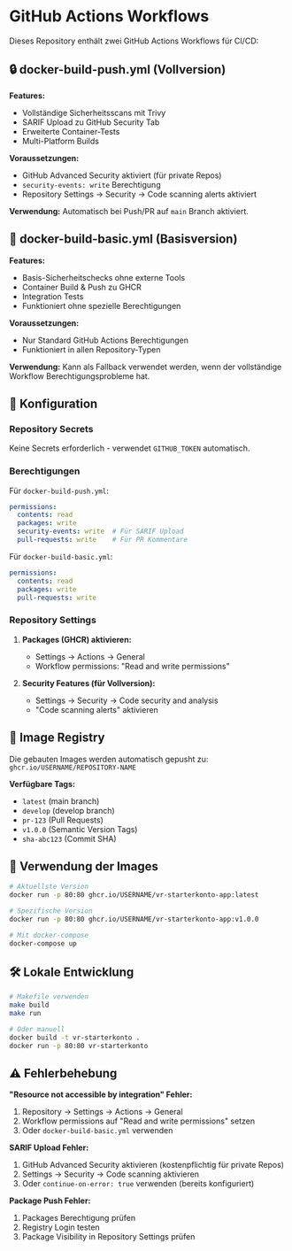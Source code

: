 # GitHub Actions Workflows

Dieses Repository enthält zwei GitHub Actions Workflows für CI/CD:

## 🔒 docker-build-push.yml (Vollversion)

**Features:**
- Vollständige Sicherheitsscans mit Trivy
- SARIF Upload zu GitHub Security Tab
- Erweiterte Container-Tests
- Multi-Platform Builds

**Voraussetzungen:**
- GitHub Advanced Security aktiviert (für private Repos)
- `security-events: write` Berechtigung
- Repository Settings → Security → Code scanning alerts aktiviert

**Verwendung:**
Automatisch bei Push/PR auf `main` Branch aktiviert.

## 🚀 docker-build-basic.yml (Basisversion)

**Features:**
- Basis-Sicherheitschecks ohne externe Tools
- Container Build & Push zu GHCR
- Integration Tests
- Funktioniert ohne spezielle Berechtigungen

**Voraussetzungen:**
- Nur Standard GitHub Actions Berechtigungen
- Funktioniert in allen Repository-Typen

**Verwendung:**
Kann als Fallback verwendet werden, wenn der vollständige Workflow Berechtigungsprobleme hat.

## 🔧 Konfiguration

### Repository Secrets
Keine Secrets erforderlich - verwendet `GITHUB_TOKEN` automatisch.

### Berechtigungen

Für `docker-build-push.yml`:
```yaml
permissions:
  contents: read
  packages: write
  security-events: write  # Für SARIF Upload
  pull-requests: write    # Für PR Kommentare
```

Für `docker-build-basic.yml`:
```yaml
permissions:
  contents: read
  packages: write
  pull-requests: write
```

### Repository Settings

1. **Packages (GHCR) aktivieren:**
   - Settings → Actions → General
   - Workflow permissions: "Read and write permissions"

2. **Security Features (für Vollversion):**
   - Settings → Security → Code security and analysis
   - "Code scanning alerts" aktivieren

## 🐳 Image Registry

Die gebauten Images werden automatisch gepusht zu:
`ghcr.io/USERNAME/REPOSITORY-NAME`

**Verfügbare Tags:**
- `latest` (main branch)
- `develop` (develop branch) 
- `pr-123` (Pull Requests)
- `v1.0.0` (Semantic Version Tags)
- `sha-abc123` (Commit SHA)

## 🚀 Verwendung der Images

```bash
# Aktuellste Version
docker run -p 80:80 ghcr.io/USERNAME/vr-starterkonto-app:latest

# Spezifische Version
docker run -p 80:80 ghcr.io/USERNAME/vr-starterkonto-app:v1.0.0

# Mit docker-compose
docker-compose up
```

## 🛠 Lokale Entwicklung

```bash
# Makefile verwenden
make build
make run

# Oder manuell
docker build -t vr-starterkonto .
docker run -p 80:80 vr-starterkonto
```

## ⚠️ Fehlerbehebung

**"Resource not accessible by integration" Fehler:**
1. Repository → Settings → Actions → General
2. Workflow permissions auf "Read and write permissions" setzen
3. Oder `docker-build-basic.yml` verwenden

**SARIF Upload Fehler:**
1. GitHub Advanced Security aktivieren (kostenpflichtig für private Repos)
2. Settings → Security → Code scanning aktivieren
3. Oder `continue-on-error: true` verwenden (bereits konfiguriert)

**Package Push Fehler:**
1. Packages Berechtigung prüfen
2. Registry Login testen
3. Package Visibility in Repository Settings prüfen